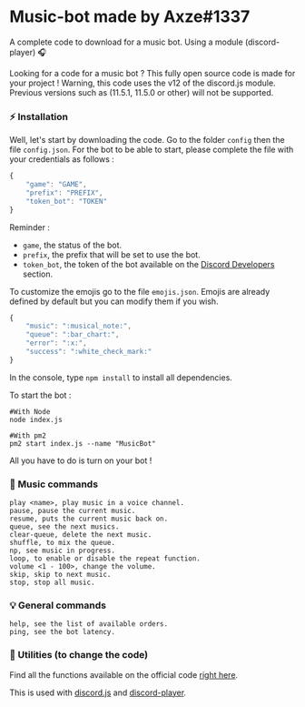 # Music-bot made by Axze#1337

A complete code to download for a music bot. Using a module (discord-player) 🎧

Looking for a code for a music bot ? This fully open source code is made for your project !
Warning, this code uses the v12 of the discord.js module. Previous versions such as (11.5.1, 11.5.0 or other) will not be supported.

### ⚡ Installation

Well, let's start by downloading the code.
Go to the folder `config` then the file `config.json`.
For the bot to be able to start, please complete the file with your credentials as follows :

```js
{
    "game": "GAME",
    "prefix": "PREFIX",
    "token_bot": "TOKEN"
}
```

Reminder :

- `game`, the status of the bot.
- `prefix`, the prefix that will be set to use the bot.
- `token_bot`, the token of the bot available on the [Discord Developers](https://discordapp.com/developers/applications) section.

To customize the emojis go to the file `emojis.json`.
Emojis are already defined by default but you can modify them if you wish.

```js
{
    "music": ":musical_note:",
    "queue": ":bar_chart:",
    "error": ":x:",
    "success": ":white_check_mark:"
}
```

In the console, type `npm install` to install all dependencies.

To start the bot :

```
#With Node
node index.js

#With pm2
pm2 start index.js --name "MusicBot"
```

All you have to do is turn on your bot !

### 🎵 Music commands

```
play <name>, play music in a voice channel.
pause, pause the current music.
resume, puts the current music back on. 
queue, see the next musics.
clear-queue, delete the next music.
shuffle, to mix the queue.
np, see music in progress.
loop, to enable or disable the repeat function.
volume <1 - 100>, change the volume.
skip, skip to next music.
stop, stop all music.

```

### 💡 General commands

```
help, see the list of available orders.
ping, see the bot latency.
```

### 🏓 Utilities (to change the code)

Find all the functions available on the official code [right here](https://github.com/Androz2091/discord-player).

This is used with [discord.js](https://www.npmjs.com/package/discord.js) and [discord-player](https://www.npmjs.com/package/discord-player).
